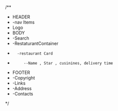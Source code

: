 /**
 * HEADER
 *   -nav Items
 *   Logo
 * BODY
 *   -Search
 *   -RestaturantContainer
 *       -restaurant Card
 *          --Name , Star , cusinines, delivery time
 * FOOTER
 *   -Copyright
 *   -Links
 *    -Address
 *    -Contacts

 */